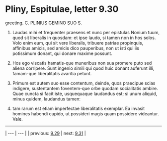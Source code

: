 # Pliny, Espitulae, letter 9.30

greeting. C. PLINIUS GEMINO SUO S.



1. Laudas mihi et frequenter praesens et nunc per epistulas Nonium tuum, quod sit liberalis in quosdam: et ipse laudo, si tamen non in hos solos. Volo enim eum, qui sit vere liberalis, tribuere patriae propinquis, affinibus amicis, sed amicis dico pauperibus, non ut isti qui iis potissimum donant, qui donare maxime possunt.



2. Hos ego viscatis hamatis-que muneribus non sua promere puto sed aliena corripere. Sunt ingenio simili qui quod huic donant auferunt illi, famam-que liberalitatis avaritia petunt.



3. Primum est autem suo esse contentum, deinde, quos praecipue scias indigere, sustentantem foventem-que orbe quodam socialitatis ambire. Quae cuncta si facit iste, usquequaque laudandus est; si unum aliquid, minus quidem, laudandus tamen:



4. tam rarum est etiam imperfectae liberalitatis exemplar. Ea invasit homines habendi cupido, ut possideri magis quam possidere videantur. Vale.



---

| --- | --- |
| previous: [9.29](../9.29/) | next: [9.31](../9.31/) |